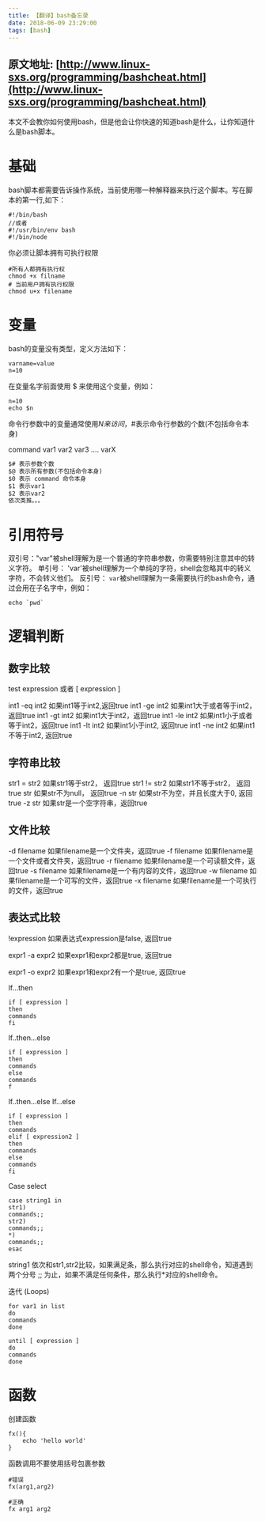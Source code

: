 ```yaml
---
title: 【翻译】bash备忘录
date: 2018-06-09 23:29:00
tags: [bash]
---
```

原文地址: [http://www.linux-sxs.org/programming/bashcheat.html](http://www.linux-sxs.org/programming/bashcheat.html)
---
本文不会教你如何使用bash，但是他会让你快速的知道bash是什么，让你知道什么是bash脚本。

# 基础
bash脚本都需要告诉操作系统，当前使用哪一种解释器来执行这个脚本。写在脚本的第一行,如下：
```shell
#!/bin/bash
//或者
#!/usr/bin/env bash
#!/bin/node
```
你必须让脚本拥有可执行权限
```shell
#所有人都拥有执行权
chmod +x filname
# 当前用户拥有执行权限
chmod u+x filename
```

# 变量
bash的变量没有类型，定义方法如下：
```shell
varname=value
n=10
```
在变量名字前面使用 $ 来使用这个变量，例如：
```shell
n=10
echo $n
```
命令行参数中的变量通常使用$N来访问，$#表示命令行参数的个数(不包括命令本身)

command var1 var2 var3 .... varX
```txt
$# 表示参数个数
$@ 表示所有参数(不包括命令本身)
$0 表示 command 命令本身
$1 表示var1
$2 表示var2
依次类推。。。
```

# 引用符号
双引号："var"被shell理解为是一个普通的字符串参数，你需要特别注意其中的转义字符。
单引号： 'var'被shell理解为一个单纯的字符，shell会忽略其中的转义字符，不会转义他们。
反引号： `var`被shell理解为一条需要执行的bash命令，通过会用在子名字中，例如：
```shell
echo `pwd`
```

# 逻辑判断
## 数字比较
test expression 或者 [ expression ]

int1 -eq int2	如果int1等于int2,返回true
int1 -ge int2	如果int1大于或者等于int2，返回true
int1 -gt int2	如果int1大于int2，返回true
int1 -le int2	如果int1小于或者等于int2，返回true
int1 -lt int2	如果int1小于int2, 返回true
int1 -ne int2	如果int1不等于int2, 返回true

## 字符串比较

str1 = str2	如果str1等于str2， 返回true
str1 != str2	如果str1不等于str2， 返回true
str 如果str不为null， 返回true
-n str	如果str不为空，并且长度大于0, 返回true
-z str	如果str是一个空字符串，返回true

## 文件比较

-d filename	如果filename是一个文件夹，返回true
-f filename	如果filename是一个文件或者文件夹，返回true
-r filename	如果filename是一个可读额文件，返回true
-s filename	如果filename是一个有内容的文件，返回true
-w filename	如果filename是一个可写的文件，返回true
-x filename	如果filename是一个可执行的文件，返回true

## 表达式比较
!expression 如果表达式expression是false, 返回true

expr1 -a expr2 如果expr1和expr2都是true, 返回true

expr1 -o expr2 如果expr1和expr2有一个是true, 返回true


If...then
```shell
if [ expression ]
then
commands
fi
```

If..then...else
```shell
if [ expression ]
then
commands
else
commands
f
```

If..then...else If...else
```shell
if [ expression ]
then
commands
elif [ expression2 ]
then
commands
else
commands
fi
```


Case select
```shell
case string1 in
str1)
commands;;
str2)
commands;;
*)
commands;;
esac
```
string1 依次和str1,str2比较，如果满足条，那么执行对应的shell命令，知道遇到两个分号 ;; 为止，如果不满足任何条件，那么执行*对应的shell命令。

迭代 (Loops)

```shell
for var1 in list
do
commands
done
```
```shell
until [ expression ]
do
commands
done
```

# 函数
创建函数
```shell
fx(){
    echo 'hello world'
}
```
函数调用不要使用括号包裹参数
```shell
#错误
fx(arg1,arg2)

#正确
fx arg1 arg2
```

